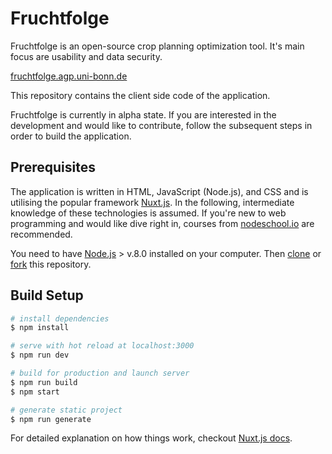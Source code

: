 # Fruchtfolge

Fruchtfolge is an open-source crop planning optimization tool. It's main focus are usability and data security.

[fruchtfolge.agp.uni-bonn.de](http://fruchtfolge.agp.uni-bonn.de)

This repository contains the client side code of the application.

Fruchtfolge is currently in alpha state.
If you are interested in the development and would like to contribute, follow the subsequent steps in order to build the application.

## Prerequisites
The application is written in HTML, JavaScript (Node.js), and CSS and is utilising the popular framework [Nuxt.js](https://github.com/nuxt/nuxt.js).
In the following, intermediate knowledge of these technologies is assumed.
If you're new to web programming and would like dive right in, courses from [nodeschool.io](https://nodeschool.io/#workshopper-list) are recommended.

You need to have [Node.js](https://nodejs.org/en/) > v.8.0 installed on your computer.
Then [clone](https://help.github.com/articles/cloning-a-repository/) or [fork](https://help.github.com/articles/fork-a-repo/) this repository.

## Build Setup

``` bash
# install dependencies
$ npm install

# serve with hot reload at localhost:3000
$ npm run dev

# build for production and launch server
$ npm run build
$ npm start

# generate static project
$ npm run generate
```

For detailed explanation on how things work, checkout [Nuxt.js docs](https://nuxtjs.org).
